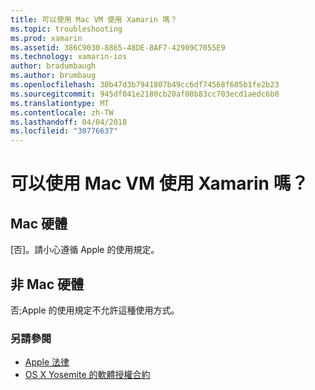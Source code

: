 ```yaml
---
title: 可以使用 Mac VM 使用 Xamarin 嗎？
ms.topic: troubleshooting
ms.prod: xamarin
ms.assetid: 386C9030-8865-48DE-8AF7-42909C7055E9
ms.technology: xamarin-ios
author: bradumbaugh
ms.author: brumbaug
ms.openlocfilehash: 30b47d3b7941807b49cc6df74568f605b1fe2b23
ms.sourcegitcommit: 945df041e2180cb20af08b83cc703ecd1aedc6b0
ms.translationtype: MT
ms.contentlocale: zh-TW
ms.lasthandoff: 04/04/2018
ms.locfileid: "30776637"
---
```

# <a name="can-i-use-a-mac-vm-with-xamarin"></a>可以使用 Mac VM 使用 Xamarin 嗎？ 

## <a name="mac-hardware"></a>Mac 硬體
[否]。請小心遵循 Apple 的使用規定。

## <a name="non-mac-hardware"></a>非 Mac 硬體
否;Apple 的使用規定不允許這種使用方式。

### <a name="see-also"></a>另請參閱
- [Apple 法律](https://www.apple.com/legal/)
- [OS X Yosemite 的軟體授權合約](http://images.apple.com/legal/sla/docs/OSX10103.pdf)
